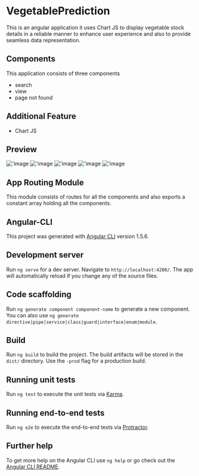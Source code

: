 # VegetablePrediction

This is an angular application it uses Chart JS to display vegetable stock details in a reliable manner to enhance user experience and also to provide seamless data representation.

## Components

This application consists of three components

* search
* view
* page not found

## Additional Feature

* Chart JS

## Preview

!['image]('one.png')
!['image]('two.png')
!['image]('three.png')
!['image]('four.png')
!['image]('five.png')

## App Routing Module

This module consists of routes for all the components and also exports a constant array holding all the components.

## Angular-CLI

This project was generated with [Angular CLI](https://github.com/angular/angular-cli) version 1.5.6.

## Development server

Run `ng serve` for a dev server. Navigate to `http://localhost:4200/`. The app will automatically reload if you change any of the source files.

## Code scaffolding

Run `ng generate component component-name` to generate a new component. You can also use `ng generate directive|pipe|service|class|guard|interface|enum|module`.

## Build

Run `ng build` to build the project. The build artifacts will be stored in the `dist/` directory. Use the `-prod` flag for a production build.

## Running unit tests

Run `ng test` to execute the unit tests via [Karma](https://karma-runner.github.io).

## Running end-to-end tests

Run `ng e2e` to execute the end-to-end tests via [Protractor](http://www.protractortest.org/).

## Further help

To get more help on the Angular CLI use `ng help` or go check out the [Angular CLI README](https://github.com/angular/angular-cli/blob/master/README.md).
